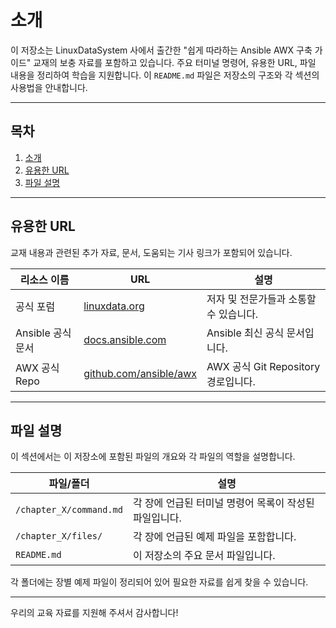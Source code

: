 # 소개

이 저장소는 LinuxDataSystem 사에서 출간한 "쉽게 따라하는 Ansible AWX 구축 가이드" 교재의 보충 자료를 포함하고 있습니다.
주요 터미널 명령어, 유용한 URL, 파일 내용을 정리하여 학습을 지원합니다.
이 `README.md` 파일은 저장소의 구조와 각 섹션의 사용법을 안내합니다.

---

## 목차
1. [소개](#소개)
2. [유용한 URL](#유용한-url)
3. [파일 설명](#파일-설명)

---

## 유용한 URL

교재 내용과 관련된 추가 자료, 문서, 도움되는 기사 링크가 포함되어 있습니다.

| 리소스 이름            | URL                                         | 설명                                     |
|------------------------|---------------------------------------------|------------------------------------------|
| 공식 포럼               | [linuxdata.org](https://linuxdata.org) | 저자 및 전문가들과 소통할 수 있습니다.    |
| Ansible 공식 문서               | [docs.ansible.com](https://docs.ansible.com/ansible/latest/index.html) | Ansible 최신 공식 문서입니다.                |
| AWX 공식 Repo        | [github.com/ansible/awx](https://github.com/ansible/awx) | AWX 공식 Git Repository 경로입니다. |

---

## 파일 설명

이 섹션에서는 이 저장소에 포함된 파일의 개요와 각 파일의 역할을 설명합니다.

| 파일/폴더             | 설명                                               |
|-----------------------|----------------------------------------------------|
| `/chapter_X/command.md`           | 각 장에 언급된 터미널 명령어 목록이 작성된 파일입니다.   |
| `/chapter_X/files/`          | 각 장에 언급된 예제 파일을 포함합니다.       |
| `README.md`           | 이 저장소의 주요 문서 파일입니다.                    |

각 폴더에는 장별 예제 파일이 정리되어 있어 필요한 자료를 쉽게 찾을 수 있습니다.

---

우리의 교육 자료를 지원해 주셔서 감사합니다!

